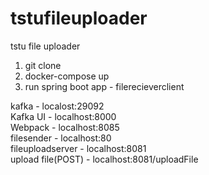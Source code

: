 # tstufileuploader
tstu file uploader
1. git clone
2. docker-compose up
3. run spring boot app - filerecieverclient

kafka - localost:29092 <br />
Kafka UI - localhost:8000 <br />
Webpack - localhost:8085 <br />
filesender - localhost:80 <br />
fileuploadserver - localhost:8081 <br />
upload file(POST) - localhost:8081/uploadFile <br />

